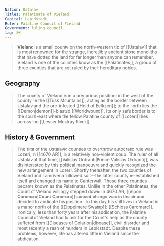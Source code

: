 ```yaml
---
Nation: Ustalav
Titles: Palatinate of Vieland
Capital: Lepidstadt
Ruler: Palatine Council of Vieland
Government: Ruling council
tag: 🗺️
---
```


> **Vieland** is a small county on the north-western tip of [[Ustalav]] that is most renowned for the strange, incredibly ancient stone monoliths that have dotted the land for far longer than anyone can remember. Vieland is one of the counties know as the [[Palatinates]], a group of three counties that are not ruled by their hereditary nobles.


## Geography

> The county of Vieland is in a precarious position: in the west of the county lie the [[Tusk Mountains]], acting as the border between Ustalav and the orc-infested [[Hold of Belkzen]]; to the north lies the [[Demon|demon]]-blasted [[Worldwound]]. Its only safe border is to the south-east where the fellow Palatine county of [[Lozeri]] lies across the [[Lesser Moutray River]].


## History & Government

> The first of the Ustalavic counties to overthrow autocratic rule was Lozeri, in [[4670 AR]], in a relatively non-violent coup. The ruler of all Ustalav at that time, [[Valislav Ordranti|Prince Valislav Ordranti]], was disinterested by this political manoeuvre and quickly recognized the new arrangement in Lozeri. Shortly thereafter, the two counties of Vieland and Tamrivena followed suit—the latter county re-established itself and changed its name to Canterwall. These three counties became known as the Palatinates.
> Unlike in the other Palatinates, the Count of Vieland willingly stepped down: in 4670 AR, [[Alpon Caromarc|Count Caromarc]] sensed change was in the air and decided to abdicate his position. To this day his still lives in Vieland in a manor north of the [[Dippelmere Swamp]]: [[Schloss Caromarc]]. Ironically, less than forty years after his abdication, the Palatine Council of Vieland had to ask for the Count's help as the county suffered from [[Diseases of Golarion|disease]], civil disorder and most recently a rash of murders in Lepidstadt. Despite these problems, however, life has altered little in Vieland since the abdication.








